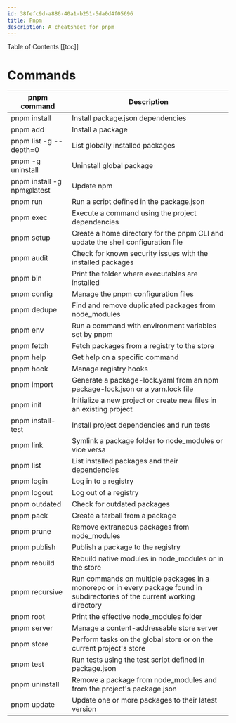 ```yaml
---
id: 38fefc9d-a886-40a1-b251-5da0d4f05696
title: Pnpm
description: A cheatsheet for pnpm
---
```


Table of Contents
[[toc]]

# Commands

| pnpm command | Description |
| ------------ | ----------- |
| pnpm install | Install package.json dependencies |
| pnpm add <pkg> | Install a package |
| pnpm list -g --depth=0 | List globally installed packages |
| pnpm -g uninstall <name> | Uninstall global package |
| pnpm install -g npm@latest | Update npm |
| pnpm run <cmd> | Run a script defined in the package.json |
| pnpm exec <cmd> | Execute a command using the project dependencies |
| pnpm setup | Create a home directory for the pnpm CLI and update the shell configuration file |
| pnpm audit | Check for known security issues with the installed packages |
| pnpm bin | Print the folder where executables are installed |
| pnpm config | Manage the pnpm configuration files |
| pnpm dedupe | Find and remove duplicated packages from node_modules |
| pnpm env | Run a command with environment variables set by pnpm |
| pnpm fetch | Fetch packages from a registry to the store |
| pnpm help | Get help on a specific command |
| pnpm hook | Manage registry hooks |
| pnpm import | Generate a package-lock.yaml from an npm package-lock.json or a yarn.lock file |
| pnpm init | Initialize a new project or create new files in an existing project |
| pnpm install-test | Install project dependencies and run tests |
| pnpm link | Symlink a package folder to node_modules or vice versa |
| pnpm list | List installed packages and their dependencies |
| pnpm login | Log in to a registry |
| pnpm logout | Log out of a registry |
| pnpm outdated | Check for outdated packages |
| pnpm pack | Create a tarball from a package |
| pnpm prune | Remove extraneous packages from node_modules |
| pnpm publish | Publish a package to the registry |
| pnpm rebuild | Rebuild native modules in node_modules or in the store |
| pnpm recursive | Run commands on multiple packages in a monorepo or in every package found in subdirectories of the current working directory  |
| pnpm root | Print the effective node_modules folder |
| pnpm server | Manage a content-addressable store server  |
| pnpm store | Perform tasks on the global store or on the current project's store  |
| pnpm test | Run tests using the test script defined in package.json  |
| pnpm uninstall <pkg> | Remove a package from node_modules and from the project's package.json  |
| pnpm update <pkg> | Update one or more packages to their latest version |
